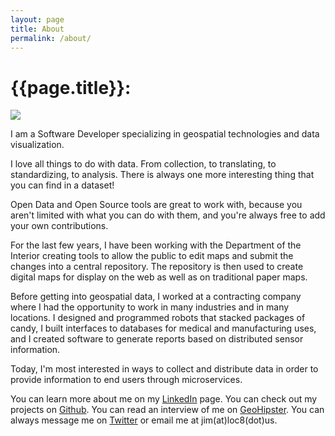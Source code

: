 ```yaml
---
layout: page
title: About
permalink: /about/
---
```

<h1 class="page-heading">{{page.title}}:</h1>
<img id="about-photo" src = "{{site.user_image}}" />
<p>I am a Software Developer specializing in geospatial technologies and data visualization.</p>
<p>I love all things to do with data. From collection, to translating, to standardizing, to analysis. There is always one more interesting thing that you can find in a dataset!</p>
<p>Open Data and Open Source tools are great to work with, because you aren't limited with what you can do with them, and you're always free to add your own contributions.</p>
<p>For the last few years, I have been working with the Department of the Interior creating tools to allow the public to edit maps and submit the changes into a central repository. The repository is then used to create digital maps for display on the web as well as on traditional paper maps.</p>
<p>Before getting into geospatial data, I worked at a contracting company where I had the opportunity to work in many industries and in many locations. I designed and programmed robots that stacked packages of candy, I built interfaces to databases for medical and manufacturing uses, and I created software to generate reports based on distributed sensor information.</p>
<p>Today, I'm most interested in ways to collect and distribute data in order to provide information to end users through microservices.</p>
<p>You can learn more about me on my <a href="https://www.linkedin.com/in/james-mcandrew">LinkedIn</a> page. You can check out my projects on <a href="http://github.com/jimmyrocks">Github</a>. You can read an interview of me on <a href="http://geohipster.com/2017/07/24/jim-mcandrew-theres-always-going-next-big-thing-basics-remain/">GeoHipster</a>. You can always message me on <a href="http://twitter.com/jimmyrocks">Twitter</a> or email me at jim(at)loc8(dot)us.</p>
